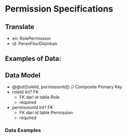 # Permission Specifications

## Translate

- en: RolePermission
- id: PeranFiturDiizinkan

## Examples of Data:

## Data Model

- @@id([roleId, permissionId]) // Composite Primary Key
- roleId Int? FK
  - FK dari id table Role
  - required
- permissionId Int? FK
  - FK dari id table Permission
  - required

### Data Examples
